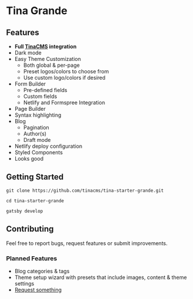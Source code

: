 # Tina Grande

## Features

- **Full [TinaCMS](http://tinacms.org) integration**
- Dark mode
- Easy Theme Customization
  - Both global & per-page
  - Preset logos/colors to choose from
  - Use custom logo/colors if desired
- Form Builder
  - Pre-defined fields
  - Custom fields
  - Netlify and Formspree Integration
- Page Builder
- Syntax highlighting
- Blog
  - Pagination
  - Author(s)
  - Draft mode
- Netlify deploy configuration
- Styled Components
- Looks good

## Getting Started

```
git clone https://github.com/tinacms/tina-starter-grande.git

cd tina-starter-grande

gatsby develop
```

## Contributing

Feel free to report bugs, request features or submit improvements.

### Planned Features

- Blog categories & tags
- Theme setup wizard with presets that include images, content & theme settings
- [Request something](https://github.com/tinacms/tina-starter-grande/issues/new)
